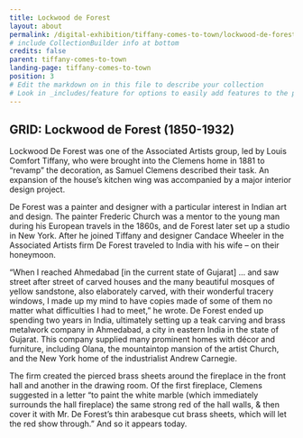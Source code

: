 ```yaml
---
title: Lockwood de Forest
layout: about
permalink: /digital-exhibition/tiffany-comes-to-town/lockwood-de-forest.html
# include CollectionBuilder info at bottom
credits: false
parent: tiffany-comes-to-town
landing-page: tiffany-comes-to-town
position: 3
# Edit the markdown on in this file to describe your collection
# Look in _includes/feature for options to easily add features to the page
---
```



## GRID: Lockwood de Forest (1850-1932)
Lockwood De Forest was one of the Associated Artists group, led by Louis Comfort Tiffany, who were brought into the Clemens home in 1881 to “revamp” the decoration, as Samuel Clemens described their task. An expansion of the house’s kitchen wing was accompanied by a major interior design project. 

De Forest was a painter and designer with a particular interest in Indian art and design. The painter Frederic Church was a mentor to the young man during his European travels in the 1860s, and de Forest later set up a studio in New York. After he joined Tiffany and designer Candace Wheeler in the Associated Artists firm De Forest traveled to India with his wife – on their honeymoon. 

“When I reached Ahmedabad [in the current state of Gujarat] ... and saw street after street of carved houses and the many beautiful mosques of yellow sandstone, also elaborately carved, with their wonderful tracery windows, I made up my mind to have copies made of some of them no matter what difficulties I had to meet,” he wrote. De Forest ended up spending two years in India, ultimately setting up a teak carving and brass metalwork company in Ahmedabad, a city in eastern India in the state of Gujarat. This company supplied many prominent homes with décor and furniture, including Olana, the mountaintop mansion of the artist Church, and the New York home of the industrialist Andrew Carnegie. 

The firm created the pierced brass sheets around the fireplace in the front hall and another in the drawing room. Of the first fireplace, Clemens suggested in a letter “to paint the white marble (which immediately surrounds the hall fireplace) the same strong red of the hall walls, & then cover it with Mr. De Forest’s thin arabesque cut brass sheets, which will let the red show through.” And so it appears today.